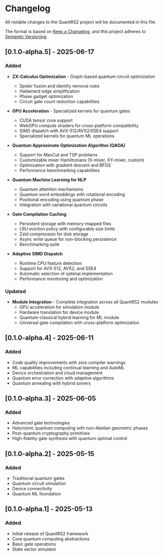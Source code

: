# Changelog

All notable changes to the QuantRS2 project will be documented in this file.

The format is based on [Keep a Changelog](https://keepachangelog.com/en/1.0.0/),
and this project adheres to [Semantic Versioning](https://semver.org/spec/v2.0.0.html).

## [0.1.0-alpha.5] - 2025-06-17

### Added
- **ZX-Calculus Optimization** - Graph-based quantum circuit optimization
  - Spider fusion and identity removal rules
  - Hadamard edge simplification
  - Phase gadget optimization
  - Circuit gate count reduction capabilities

- **GPU Acceleration** - Specialized kernels for quantum gates
  - CUDA tensor core support
  - WebGPU compute shaders for cross-platform compatibility
  - SIMD dispatch with AVX-512/AVX2/SSE4 support
  - Specialized kernels for quantum ML operations

- **Quantum Approximate Optimization Algorithm (QAOA)**
  - Support for MaxCut and TSP problems
  - Customizable mixer Hamiltonians (X-mixer, XY-mixer, custom)
  - Optimization with gradient descent and BFGS
  - Performance benchmarking capabilities

- **Quantum Machine Learning for NLP**
  - Quantum attention mechanisms
  - Quantum word embeddings with rotational encoding
  - Positional encoding using quantum phase
  - Integration with variational quantum circuits

- **Gate Compilation Caching**
  - Persistent storage with memory-mapped files
  - LRU eviction policy with configurable size limits
  - Zstd compression for disk storage
  - Async write queue for non-blocking persistence
  - Benchmarking suite

- **Adaptive SIMD Dispatch**
  - Runtime CPU feature detection
  - Support for AVX-512, AVX2, and SSE4
  - Automatic selection of optimal implementation
  - Performance monitoring and optimization

### Updated
- **Module Integration** - Complete integration across all QuantRS2 modules
  - GPU acceleration for simulation module
  - Hardware translation for device module
  - Quantum-classical hybrid learning for ML module
  - Universal gate compilation with cross-platform optimization

## [0.1.0-alpha.4] - 2025-06-11

### Added
- Code quality improvements with zero compiler warnings
- ML capabilities including continual learning and AutoML
- Device orchestration and cloud management
- Quantum error correction with adaptive algorithms
- Quantum annealing with hybrid solvers

## [0.1.0-alpha.3] - 2025-06-05

### Added
- Advanced gate technologies
- Holonomic quantum computing with non-Abelian geometric phases
- Post-quantum cryptography primitives
- High-fidelity gate synthesis with quantum optimal control

## [0.1.0-alpha.2] - 2025-05-15

### Added
- Traditional quantum gates
- Quantum circuit simulation
- Device connectivity
- Quantum ML foundation

## [0.1.0-alpha.1] - 2025-05-13

### Added
- Initial release of QuantRS2 framework
- Core quantum computing abstractions
- Basic gate operations
- State vector simulator